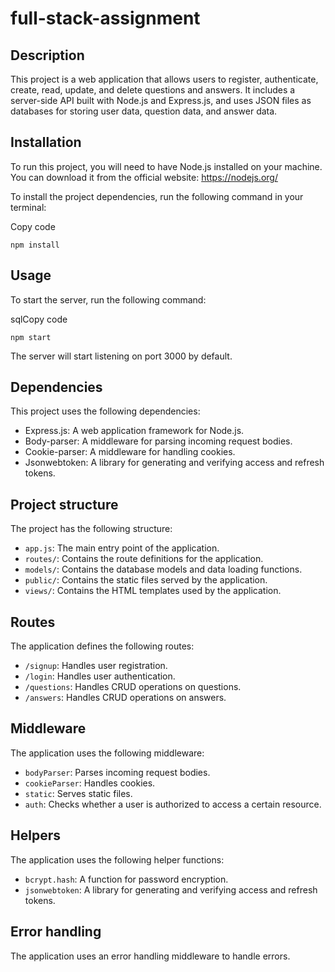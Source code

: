 full-stack-assignment
=====================

Description
-----------

This project is a web application that allows users to register, authenticate, create, read, update, and delete questions and answers. It includes a server-side API built with Node.js and Express.js, and uses JSON files as databases for storing user data, question data, and answer data.

Installation
------------

To run this project, you will need to have Node.js installed on your machine. You can download it from the official website: <https://nodejs.org/>

To install the project dependencies, run the following command in your terminal:

Copy code

`npm install`

Usage
-----

To start the server, run the following command:

sqlCopy code

`npm start`

The server will start listening on port 3000 by default.

Dependencies
------------

This project uses the following dependencies:

-   Express.js: A web application framework for Node.js.
-   Body-parser: A middleware for parsing incoming request bodies.
-   Cookie-parser: A middleware for handling cookies.
-   Jsonwebtoken: A library for generating and verifying access and refresh tokens.

Project structure
-----------------

The project has the following structure:

-   `app.js`: The main entry point of the application.
-   `routes/`: Contains the route definitions for the application.
-   `models/`: Contains the database models and data loading functions.
-   `public/`: Contains the static files served by the application.
-   `views/`: Contains the HTML templates used by the application.

Routes
------

The application defines the following routes:

-   `/signup`: Handles user registration.
-   `/login`: Handles user authentication.
-   `/questions`: Handles CRUD operations on questions.
-   `/answers`: Handles CRUD operations on answers.

Middleware
----------

The application uses the following middleware:

-   `bodyParser`: Parses incoming request bodies.
-   `cookieParser`: Handles cookies.
-   `static`: Serves static files.
-   `auth`: Checks whether a user is authorized to access a certain resource.

Helpers
-------

The application uses the following helper functions:

-   `bcrypt.hash`: A function for password encryption.
-   `jsonwebtoken`: A library for generating and verifying access and refresh tokens.

Error handling
--------------

The application uses an error handling middleware to handle errors.
